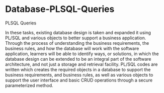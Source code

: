 # Database-PLSQL-Queries
PLSQL Queries

In these tasks, existing database design is taken and expanded it using PL/SQL and various objects to better support a business application.
Through the process of understanding the business requirements, the business rules, and how the database will work with the software application, 
learners will be able to identify ways, or solutions, in which the database design can be extended to be an integral part of the software architecture, and not just a storage and retrieval facility.
PL/SQL codes are written which creates the required objects in a database to support the business requirements, and business rules, 
as well as various objects to support the user interface and basic CRUD operations through a secure parameterized method.
